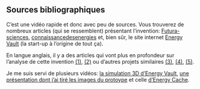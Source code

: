 ## Sources bibliographiques

C’est une vidéo rapide et donc avec peu de sources. Vous trouverez de nombreux
articles (qui se ressemblent) présentant l’invention:
[Futura-sciences](https://www.futura-sciences.com/planete/actualites/energie-renouvelable-stockage-energie-invention-geniale-startup-suisse-73877/),
[connaissancedesenergies](https://www.connaissancedesenergies.org/une-tour-de-blocs-de-betons-pour-stocker-lelectricite-190116)
et, bien sûr, le site internet [Energy Vault](https://energyvault.ch/) (la
start-up à l’origine de tout ça).  
  
En langue anglais, il y a des articles qui vont plus en profondeur sur
l’analyse de cette invention
[(1)](https://www.greentechmedia.com/articles/read/energy-vault-stacks-concrete-blocks-to-store-energy#gs.76nzhu),
[(2)](https://qz.com/1355672/stacking-concrete-blocks-is-a-surprisingly-efficient-way-to-store-energy/)
ou d’autres projets similaires
[(3)](https://www.greentechmedia.com/articles/read/first-grid-scale-rail-energy-storage-project-gets-environmental-approval-fr#gs.83xxdg),
[(4)](https://gigaom.com/2012/03/27/the-story-of-energy-cache-a-drop-dead-simple-energy-idea/),
[(5)](http://fortune.com/2015/07/01/clean-energy-thermal-revolution/).  
  
Je me suis servi de plusieurs vidéos: [la simulation 3D d’Energy
Vault](https://www.youtube.com/watch?v=itbwXMMkBQw), [une présentation dont
j’ai tiré les images du protoype](https://www.youtube.com/watch?v=mmrwdTGZxGk)
et celle [d’Energy Cache](https://www.youtube.com/watch?v=pvCc_9vEj70).
